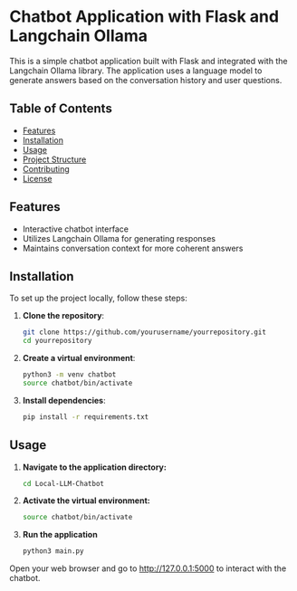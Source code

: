 # Chatbot Application with Flask and Langchain Ollama

This is a simple chatbot application built with Flask and integrated with the Langchain Ollama library. The application uses a language model to generate answers based on the conversation history and user questions.

## Table of Contents

- [Features](#features)
- [Installation](#installation)
- [Usage](#usage)
- [Project Structure](#project-structure)
- [Contributing](#contributing)
- [License](#license)

## Features

- Interactive chatbot interface
- Utilizes Langchain Ollama for generating responses
- Maintains conversation context for more coherent answers

## Installation

To set up the project locally, follow these steps:

1. **Clone the repository**:
   ```bash
   git clone https://github.com/yourusername/yourrepository.git
   cd yourrepository

2. **Create a virtual environment**:
    ```bash
    python3 -m venv chatbot
    source chatbot/bin/activate

3. **Install dependencies**:
    ```bash
    pip install -r requirements.txt


## Usage

1. **Navigate to the application directory:**
    ```bash
    cd Local-LLM-Chatbot

2. **Activate the virtual environment:**
    ```bash
    source chatbot/bin/activate

3. **Run the application**
    ```bash
    python3 main.py

Open your web browser and go to http://127.0.0.1:5000 to interact with the chatbot.

